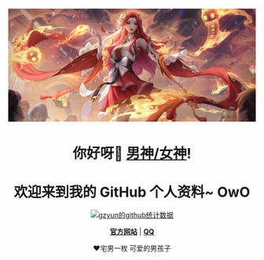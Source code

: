<p align="center">
  <a href="https://github.com/gzyun"><img src="Img/唤灵魅影背景.jpg" alt="edisonlee55 Banner"></a>
</p>



<h1 align="center">你好呀👋 <a href="https://github.com/gzyun">男神/女神</a>!</h1>
<h1 align="center">欢迎来到我的 GitHub 个人资料~ OwO</h1>



<p align="center">
  <a href="https://github.com/gzyun"><img src="https://github-readme-stats.vercel.app/api?username=gzyun&hide_border=true&show_icons=true" alt="gzyun的github统计数据"></a>
</p>



<p align="center">
  <strong><a href="https://github.com/gzyun">官方网站</a></strong> |
  <strong><a href="http://wpa.qq.com/msgrd?v=3&uin=2873439469&site=qq&menu=yes">QQ</a></strong> 
</p>



<p align="center">❤宅男一枚 可爱的男孩子 </p>



<!--

**gzyun/gzyun**是一个✨ _特别的✨ 因为它是自述库。md`（此文件）出现在您的GitHub配置文件中。

以下是一些让你开始的想法：

- 🔭 我现在正在做。。。

- 🌱 我现在正在学习。。。

- 👯 我希望能在…上合作。。。

- 🤔 我在找人帮忙。。。

- 💬 问我关于。。。

- 📫 如何联系我：。。。

- 😄 代词：。。。

- ⚡ 有趣的事实：。。。

-->
